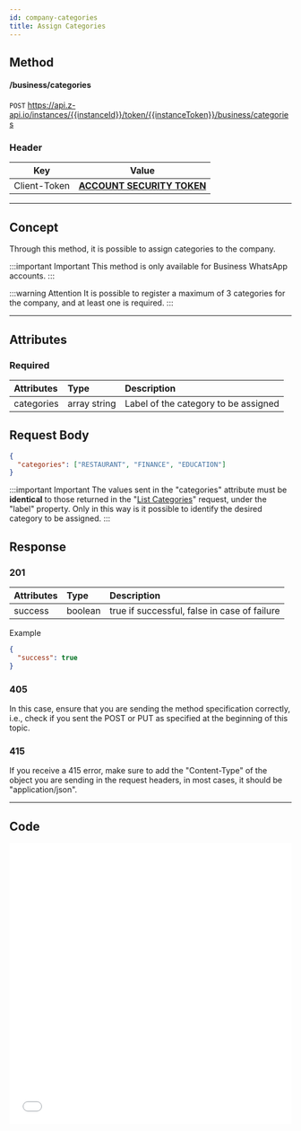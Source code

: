 ```yaml
---
id: company-categories
title: Assign Categories
---
```


## Method

#### /business/categories

`POST` https://api.z-api.io/instances/{{instanceId}}/token/{{instanceToken}}/business/categories

### Header

|      Key       |            Value            |
| :------------: |     :-----------------:     |
|  Client-Token  | **[ACCOUNT SECURITY TOKEN](../security/client-token)** |
---

## Concept

Through this method, it is possible to assign categories to the company.

:::important Important
This method is only available for Business WhatsApp accounts.
:::

:::warning Attention
It is possible to register a maximum of 3 categories for the company, and at least one is required.
:::

---

## Attributes

### Required

| Attributes   | Type          | Description                        |
| :--------   | :------------ | :---------------------------------- |
| categories  | array string  | Label of the category to be assigned |

## Request Body

```json
{
  "categories": ["RESTAURANT", "FINANCE", "EDUCATION"]
}
```

:::important Important
The values sent in the "categories" attribute must be **identical** to those returned in the "[List Categories](./available-categories)" request, under the "label" property. Only in this way is it possible to identify the desired category to be assigned.
:::

## Response

### 201

| Attributes | Type    | Description                                      |
| :-------- | :------ | :----------------------------------------------- |
| success   | boolean | true if successful, false in case of failure   |

Example

```json
{
  "success": true
}
```

### 405

In this case, ensure that you are sending the method specification correctly, i.e., check if you sent the POST or PUT as specified at the beginning of this topic.

### 415

If you receive a 415 error, make sure to add the "Content-Type" of the object you are sending in the request headers, in most cases, it should be "application/json".

---

## Code

<iframe src="//api.apiembed.com/?source=https://raw.githubusercontent.com/Z-API/z-api-docs/main/json-examples/company-categories.json&targets=all" frameborder="0" scrolling="no" width="100%" height="500px" seamless></iframe>
